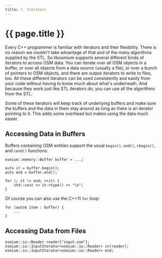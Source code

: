```yaml
---
title: 7. Iterators
---
```


# {{ page.title }}

Every C++ programmer is familiar with iterators and their flexibility. There is
no reason we couldn't take advantage of that and of the many algorithms
supplied by the STL. So libosmium supports several different kinds of
iterators to access OSM data. You can iterate over all OSM objects in a buffer,
or over all objects from a data source (usually a file), or over a bunch of
pointers to OSM objects, and there are output iterators to write to files, too.
All these different iterators can be used consistently and easily from your
code without having to know much about what's underneath. And because they work
just like STL iterators do, you can use all the algorithms from the STL.

Some of these iterators will keep track of underlying buffers and make sure the
buffers and the data in them stay around as long as there is an iterator
pointing to it. This adds some overhead but makes using the data much easier.

## Accessing Data in Buffers

Buffers containing OSM entities support the usual `begin()`, `end()`, `cbegin()`,
and `cend()` functions:

~~~{.cpp}
osmium::memory::Buffer buffer = ...;

auto it = buffer.begin();
auto end = buffer.end();

for (; it != end; ++it) {
    std::cout << it->type() << "\n";
}
~~~

Of course you can also use the C++11 `for` loop:

~~~{.cpp}
for (auto& item : buffer) {
    ...
}
~~~


## Accessing Data from Files

~~~{.cpp}
osmium::io::Reader reader{"input.osm"};
osmium::io::InputIterator<osmium::io::Reader> in(reader);
osmium::io::InputIterator<osmium::io::Reader> end;
~~~



